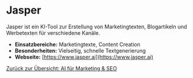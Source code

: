 # Jasper

Jasper ist ein KI-Tool zur Erstellung von Marketingtexten, Blogartikeln und Werbetexten für verschiedene Kanäle.

- **Einsatzbereiche:** Marketingtexte, Content Creation
- **Besonderheiten:** Vielseitig, schnelle Textgenerierung
- **Webseite:** [https://www.jasper.ai](https://www.jasper.ai)

[Zurück zur Übersicht: AI für Marketing & SEO](../ai_marketing_tools.md)
